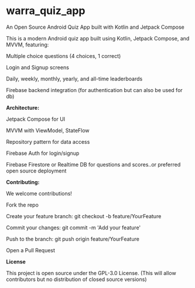 # warra_quiz_app
An Open Source Android Quiz App built with Kotlin and Jetpack Compose

This is a modern Android quiz app built using Kotlin, Jetpack Compose, and MVVM, featuring:

Multiple choice questions (4 choices, 1 correct)

Login and Signup screens

Daily, weekly, monthly, yearly, and all-time leaderboards

Firebase backend integration (for authentication but can also be used for db)

**Architecture:**

Jetpack Compose for UI

MVVM with ViewModel, StateFlow

Repository pattern for data access

Firebase Auth for login/signup

Firebase Firestore or Realtime DB for questions and scores..or preferred open source deployment

**Contributing:**

We welcome contributions!

Fork the repo

Create your feature branch: git checkout -b feature/YourFeature

Commit your changes: git commit -m 'Add your feature'

Push to the branch: git push origin feature/YourFeature

Open a Pull Request

**License**

This project is open source under the GPL-3.0 License. (This will allow contributors but no distribution of closed source versions)


